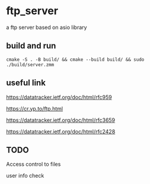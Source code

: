 # ftp_server

a ftp server based on asio library

## build and run

~~~fish
cmake -S . -B build/ && cmake --build build/ && sudo ./build/server.zmm
~~~

## useful link

https://datatracker.ietf.org/doc/html/rfc959

https://cr.yp.to/ftp.html

https://datatracker.ietf.org/doc/html/rfc3659

https://datatracker.ietf.org/doc/html/rfc2428

## TODO

Access control to files

user info check
